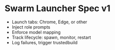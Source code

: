 # Swarm Launcher Spec v1

- Launch tabs: Chrome, Edge, or other
- Inject role prompts
- Enforce model mapping
- Track lifecycle: spawn, monitor, restart
- Log failures, trigger trustedbuild
